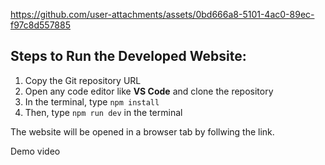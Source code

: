 

https://github.com/user-attachments/assets/0bd666a8-5101-4ac0-89ec-f97c8d557885

<h2>Steps to Run the Developed Website:</h2>
<ol>
  <li>Copy the Git repository URL</li>
  <li>Open any code editor like <strong>VS Code</strong> and clone the repository</li>
  <li>In the terminal, type <code>npm install</code></li>
  <li>Then, type <code>npm run dev</code> in the terminal</li>
</ol>
<p>The website will be opened in a browser tab by follwing the link.</p>
Demo video

